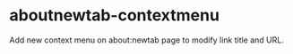 aboutnewtab-contextmenu
=======================

Add new context menu on about:newtab page to modify link title and URL.

